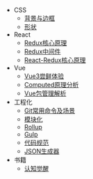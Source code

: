- CSS
  - [背景与边框](CSS/BackgroundAndBorder.md)
  - [形状](CSS/Shape.md)
- React
  - [Redux核心原理](React/Redux-Core.md)
  - [Redux中间件](React/Redux-Middleware.md)
  - [React-Redux核心原理](React/React-Redux.md)
- Vue
  - [Vue3尝鲜体验](Vue/Vue3-One.md)
  - [Computed原理分析](Vue/Computed.md)
  - [Vue包管理解析](Vue/Vue-Package.md)
- 工程化
  - [Git常用命令及场景](Engineering/Git.md)
  - [模块化](Engineering/Module.md)
  - [Rollup](Engineering/Rollup.md)
  - [Gulp](Engineering/Gulp.md)
  - [代码规范](Engineering/Normalize.md)
  - [JSON生成器](Engineering/JSONHelper.md)
- 书籍
  - [认知觉醒](Book/CognitiveArousal.md)